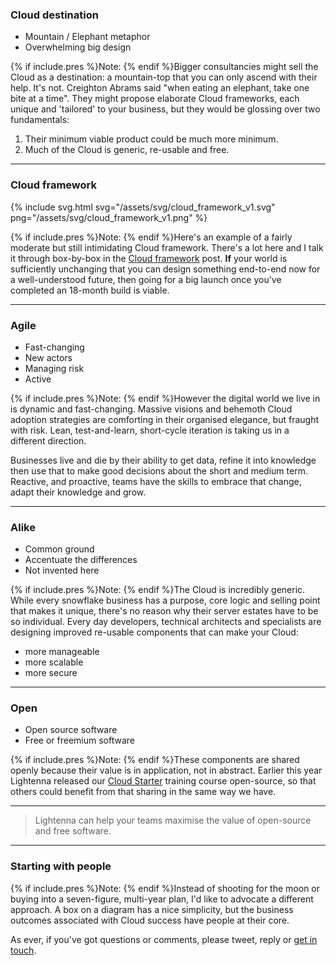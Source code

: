 ### Cloud destination
* Mountain / Elephant metaphor
* Overwhelming big design

{% if include.pres %}Note: {% endif %}Bigger consultancies might sell the Cloud as a destination: a mountain-top that you can only ascend with their help.
It's not.  Creighton Abrams said "when eating an elephant, take one bite at a time".
They might propose elaborate Cloud frameworks, each unique and 'tailored' to your business, but they would be glossing over two fundamentals:
1. Their minimum viable product could be much more minimum.
2. Much of the Cloud is generic, re-usable and free.

---

### Cloud framework
{% include svg.html svg="/assets/svg/cloud_framework_v1.svg"  png="/assets/svg/cloud_framework_v1.png" %}

{% if include.pres %}Note: {% endif %}Here's an example of a fairly moderate but still intimidating Cloud framework.
There's a lot here and I talk it through box-by-box in the [Cloud framework](/tech/2018/cloud-framework/) post.
**If** your world is sufficiently unchanging that you can design something end-to-end now for a well-understood future, then going for a big launch once you've completed an 18-month build is viable.

---

### Agile
* Fast-changing
* New actors
* Managing risk
* Active

{% if include.pres %}Note: {% endif %}However the digital world we live in is dynamic and fast-changing.
Massive visions and behemoth Cloud adoption strategies are comforting in their organised elegance, but fraught with risk.
Lean, test-and-learn, short-cycle iteration is taking us in a different direction.

Businesses live and die by their ability to get data, refine it into knowledge then use that to make good decisions about the short and medium term.
Reactive, and proactive, teams have the skills to embrace that change, adapt their knowledge and grow.

---

### Alike
* Common ground
* Accentuate the differences
* Not invented here

{% if include.pres %}Note: {% endif %}The Cloud is incredibly generic.
While every snowflake business has a purpose, core logic and selling point that makes it unique, there's no reason why their server estates have to be so individual.
Every day developers, technical architects and specialists are designing improved re-usable components that can make your Cloud:
* more manageable
* more scalable
* more secure

---

### Open
* Open source software
* Free or freemium software

{% if include.pres %}Note: {% endif %}These components are shared openly because their value is in application, not in abstract.
Earlier this year Lightenna released our [Cloud Starter](/tech/2018/cloud-starter/) training course open-source, so that others could benefit from that sharing in the same way we have.

---

> Lightenna can help your teams maximise the value of open-source and free software.  

---

### Starting with people

{% if include.pres %}Note: {% endif %}Instead of shooting for the moon or buying into a seven-figure, multi-year plan, I'd like to advocate a different approach.
A box on a diagram has a nice simplicity, but the business outcomes associated with Cloud success have people at their core.

As ever, if you've got questions or comments, please tweet, reply or [get in touch](/contact).